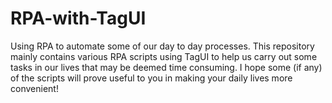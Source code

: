 # RPA-with-TagUI
Using RPA to automate some of our day to day processes. This repository mainly contains various RPA scripts using TagUI to help us carry out some tasks in our lives that may be deemed time consuming. I hope some (if any) of the scripts will prove useful to you in making your daily lives more convenient!

